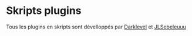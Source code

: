 # **Skripts plugins**
Tous les plugins en skripts sont dévelloppés par [Darklevel](https://github.com/xX-DARKLEVEL-Xx) et [JLSebeleuuu](https://github.com/jLSbeleuuu) 
